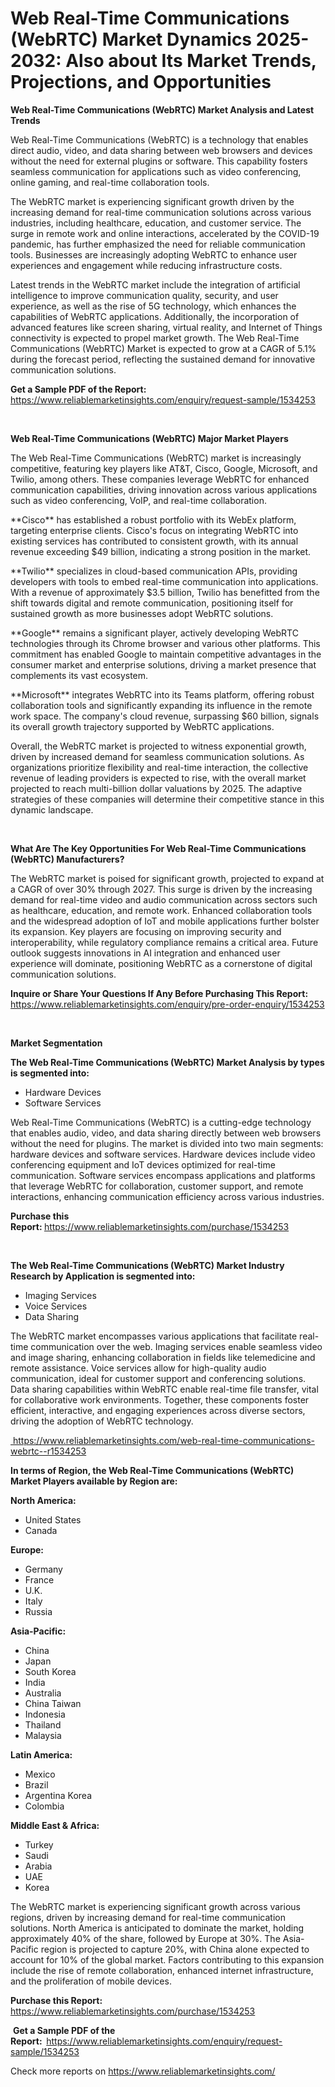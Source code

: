<p><h1>Web Real-Time Communications (WebRTC) Market Dynamics 2025-2032: Also about Its Market Trends, Projections, and Opportunities</h1></p><p><strong>Web Real-Time Communications (WebRTC) Market Analysis and Latest Trends</strong></p>
<p><p>Web Real-Time Communications (WebRTC) is a technology that enables direct audio, video, and data sharing between web browsers and devices without the need for external plugins or software. This capability fosters seamless communication for applications such as video conferencing, online gaming, and real-time collaboration tools.</p><p>The WebRTC market is experiencing significant growth driven by the increasing demand for real-time communication solutions across various industries, including healthcare, education, and customer service. The surge in remote work and online interactions, accelerated by the COVID-19 pandemic, has further emphasized the need for reliable communication tools. Businesses are increasingly adopting WebRTC to enhance user experiences and engagement while reducing infrastructure costs.</p><p>Latest trends in the WebRTC market include the integration of artificial intelligence to improve communication quality, security, and user experience, as well as the rise of 5G technology, which enhances the capabilities of WebRTC applications. Additionally, the incorporation of advanced features like screen sharing, virtual reality, and Internet of Things connectivity is expected to propel market growth. The Web Real-Time Communications (WebRTC) Market is expected to grow at a CAGR of 5.1% during the forecast period, reflecting the sustained demand for innovative communication solutions.</p></p>
<p><strong>Get a Sample PDF of the Report:&nbsp;</strong> <a href="https://www.reliablemarketinsights.com/enquiry/request-sample/1534253?utm_campaign=2456&utm_medium=2&utm_source=Github&utm_content=ia&utm_term=15022025&utm_id=web-real-time-communications-webrtc">https://www.reliablemarketinsights.com/enquiry/request-sample/1534253</a></p>
<p>&nbsp;</p>
<p><strong>Web Real-Time Communications (WebRTC) Major Market Players</strong></p>
<p><p>The Web Real-Time Communications (WebRTC) market is increasingly competitive, featuring key players like AT&T, Cisco, Google, Microsoft, and Twilio, among others. These companies leverage WebRTC for enhanced communication capabilities, driving innovation across various applications such as video conferencing, VoIP, and real-time collaboration.</p><p>**Cisco** has established a robust portfolio with its WebEx platform, targeting enterprise clients. Cisco's focus on integrating WebRTC into existing services has contributed to consistent growth, with its annual revenue exceeding $49 billion, indicating a strong position in the market.</p><p>**Twilio** specializes in cloud-based communication APIs, providing developers with tools to embed real-time communication into applications. With a revenue of approximately $3.5 billion, Twilio has benefitted from the shift towards digital and remote communication, positioning itself for sustained growth as more businesses adopt WebRTC solutions.</p><p>**Google** remains a significant player, actively developing WebRTC technologies through its Chrome browser and various other platforms. This commitment has enabled Google to maintain competitive advantages in the consumer market and enterprise solutions, driving a market presence that complements its vast ecosystem.</p><p>**Microsoft** integrates WebRTC into its Teams platform, offering robust collaboration tools and significantly expanding its influence in the remote work space. The company's cloud revenue, surpassing $60 billion, signals its overall growth trajectory supported by WebRTC applications.</p><p>Overall, the WebRTC market is projected to witness exponential growth, driven by increased demand for seamless communication solutions. As organizations prioritize flexibility and real-time interaction, the collective revenue of leading providers is expected to rise, with the overall market projected to reach multi-billion dollar valuations by 2025. The adaptive strategies of these companies will determine their competitive stance in this dynamic landscape.</p></p>
<p>&nbsp;</p>
<p><strong>What Are The Key Opportunities For Web Real-Time Communications (WebRTC) Manufacturers?</strong></p>
<p><p>The WebRTC market is poised for significant growth, projected to expand at a CAGR of over 30% through 2027. This surge is driven by the increasing demand for real-time video and audio communication across sectors such as healthcare, education, and remote work. Enhanced collaboration tools and the widespread adoption of IoT and mobile applications further bolster its expansion. Key players are focusing on improving security and interoperability, while regulatory compliance remains a critical area. Future outlook suggests innovations in AI integration and enhanced user experience will dominate, positioning WebRTC as a cornerstone of digital communication solutions.</p></p>
<p><strong>Inquire or Share Your Questions If Any Before Purchasing This Report:</strong> <a href="https://www.reliablemarketinsights.com/enquiry/pre-order-enquiry/1534253?utm_campaign=2456&utm_medium=2&utm_source=Github&utm_content=ia&utm_term=15022025&utm_id=web-real-time-communications-webrtc">https://www.reliablemarketinsights.com/enquiry/pre-order-enquiry/1534253</a></p>
<p>&nbsp;</p>
<p><strong>Market Segmentation</strong></p>
<p><strong>The Web Real-Time Communications (WebRTC) Market Analysis by types is segmented into:</strong></p>
<p><ul><li>Hardware Devices</li><li>Software Services</li></ul></p>
<p><p>Web Real-Time Communications (WebRTC) is a cutting-edge technology that enables audio, video, and data sharing directly between web browsers without the need for plugins. The market is divided into two main segments: hardware devices and software services. Hardware devices include video conferencing equipment and IoT devices optimized for real-time communication. Software services encompass applications and platforms that leverage WebRTC for collaboration, customer support, and remote interactions, enhancing communication efficiency across various industries.</p></p>
<p><strong>Purchase this Report:&nbsp;</strong><a href="https://www.reliablemarketinsights.com/purchase/1534253?utm_campaign=2456&utm_medium=2&utm_source=Github&utm_content=ia&utm_term=15022025&utm_id=web-real-time-communications-webrtc">https://www.reliablemarketinsights.com/purchase/1534253</a></p>
<p>&nbsp;</p>
<p><strong>The Web Real-Time Communications (WebRTC) Market Industry Research by Application is segmented into:</strong></p>
<p><ul><li>Imaging Services</li><li>Voice Services</li><li>Data Sharing</li></ul></p>
<p><p>The WebRTC market encompasses various applications that facilitate real-time communication over the web. Imaging services enable seamless video and image sharing, enhancing collaboration in fields like telemedicine and remote assistance. Voice services allow for high-quality audio communication, ideal for customer support and conferencing solutions. Data sharing capabilities within WebRTC enable real-time file transfer, vital for collaborative work environments. Together, these components foster efficient, interactive, and engaging experiences across diverse sectors, driving the adoption of WebRTC technology.</p></p>
<p><a href="https://www.reliablemarketinsights.com/web-real-time-communications-webrtc--r1534253?utm_campaign=2456&utm_medium=2&utm_source=Github&utm_content=ia&utm_term=15022025&utm_id=web-real-time-communications-webrtc">&nbsp;https://www.reliablemarketinsights.com/web-real-time-communications-webrtc--r1534253</a></p>
<p><strong>In terms of Region, the Web Real-Time Communications (WebRTC) Market Players available by Region are:</strong></p>
<p>
    <p> <strong> North America: </strong>
        <ul>
            <li>United States</li>
            <li>Canada</li>
        </ul>
        </p> 
    <p> <strong> Europe: </strong>
        <ul>
            <li>Germany</li>
            <li>France</li>
            <li>U.K.</li>
            <li>Italy</li>
            <li>Russia</li>
        </ul>
        </p> 
    <p> <strong> Asia-Pacific: </strong>
        <ul>
            <li>China</li>
            <li>Japan</li>
            <li>South Korea</li>
            <li>India</li>
            <li>Australia</li>
            <li>China Taiwan</li>
            <li>Indonesia</li>
            <li>Thailand</li>
            <li>Malaysia</li>
        </ul>
        </p> 
    <p> <strong> Latin America: </strong>
        <ul>
            <li>Mexico</li>
            <li>Brazil</li>
            <li>Argentina Korea</li>
            <li>Colombia</li>
        </ul>
        </p> 
    <p> <strong> Middle East & Africa: </strong>
        <ul>
            <li>Turkey</li>
            <li>Saudi</li>
            <li>Arabia</li>
            <li>UAE</li>
            <li>Korea</li>
        </ul>
    </p>
    </p>
<p><p>The WebRTC market is experiencing significant growth across various regions, driven by increasing demand for real-time communication solutions. North America is anticipated to dominate the market, holding approximately 40% of the share, followed by Europe at 30%. The Asia-Pacific region is projected to capture 20%, with China alone expected to account for 10% of the global market. Factors contributing to this expansion include the rise of remote collaboration, enhanced internet infrastructure, and the proliferation of mobile devices.</p></p>
<p><strong>Purchase this Report: </strong><a href="https://www.reliablemarketinsights.com/purchase/1534253?utm_campaign=2456&utm_medium=2&utm_source=Github&utm_content=ia&utm_term=15022025&utm_id=web-real-time-communications-webrtc">https://www.reliablemarketinsights.com/purchase/1534253</a></p>
<p>&nbsp;<strong>Get a Sample PDF of the Report:&nbsp;&nbsp;</strong><a href="https://www.reliablemarketinsights.com/enquiry/request-sample/1534253?utm_campaign=2456&utm_medium=2&utm_source=Github&utm_content=ia&utm_term=15022025&utm_id=web-real-time-communications-webrtc">https://www.reliablemarketinsights.com/enquiry/request-sample/1534253</a></p>
<p><strong></strong></p>
<p>Check more reports on <a href="https://www.reliablemarketinsights.com/?utm_campaign=2456&utm_medium=2&utm_source=Github&utm_content=ia&utm_term=15022025&utm_id=web-real-time-communications-webrtc">https://www.reliablemarketinsights.com/</a></p>